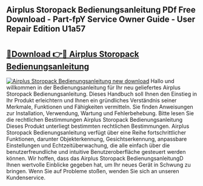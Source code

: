 ## Airplus Storopack Bedienungsanleitung PDf Free Download - Part-fpY Service Owner Guide - User Repair Edition U1a57

# <h2><a href="http://df5a5je.blite.top/?on=Airplus+Storopack+Bedienungsanleitung">🔗Download 👉🔴 Airplus Storopack Bedienungsanleitung</a></h2>

[![Airplus Storopack Bedienungsanleitung new download](https://i.imgur.com/lujVjoI.png)](http://df5a5je.blite.top/?on=Airplus+Storopack+Bedienungsanleitung)
Hallo und willkommen in der Bedienungsanleitung für Ihr neu geliefertes Airplus Storopack Bedienungsanleitung. Dieses Handbuch soll Ihnen den Einstieg in Ihr Produkt erleichtern und Ihnen ein gründliches Verständnis seiner Merkmale, Funktionen und Fähigkeiten vermitteln. Sie finden Anweisungen zur Installation, Verwendung, Wartung und Fehlerbehebung. Bitte lesen Sie die rechtlichen Bestimmungen Airplus Storopack Bedienungsanleitung Dieses Produkt unterliegt bestimmten rechtlichen Bestimmungen. Airplus Storopack Bedienungsanleitung verfügt über eine Reihe fortschrittlicher Funktionen, darunter Objekterkennung, Gesichtserkennung, anpassbare Einstellungen und Echtzeitüberwachung, die alle einfach über die benutzerfreundliche und intuitive Benutzeroberfläche gesteuert werden können. Wir hoffen, dass das Airplus Storopack BedienungsanleitungD Ihnen wertvolle Einblicke gegeben hat, um Ihr neues Gerät in Schwung zu bringen. Wenn Sie auf Probleme stoßen, wenden Sie sich an unseren Kundenservice.
